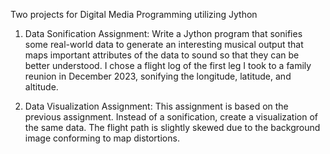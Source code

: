 Two projects for Digital Media Programming utilizing Jython

1. Data Sonification
   Assignment: Write a Jython program that sonifies some real-world data to generate an interesting musical output that maps important
   attributes of the data to sound so that they can be better understood.
   I chose a flight log of the first leg I took to a family reunion in December 2023, sonifying the longitude, latitude, and altitude.
   
3. Data Visualization
   Assignment: This assignment is based on the previous assignment. Instead of a sonification, create a visualization of the same data.
   The flight path is slightly skewed due to the background image conforming to map distortions.
